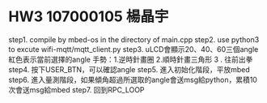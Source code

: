 # HW3 107000105 楊晶宇

step1. compile by mbed-os in the directory of main.cpp
step2. use python3 to excute wifi-mqtt/mqtt_client.py
step3. uLCD會顯示20、40、60三個angle 紅色表示當前選擇的angle
手勢：1.逆時針畫圈 2.順時針畫三角形 3 . 往前出拳
step4. 按下USER_BTN，可以確認angle
step5. 進入初始化階段，平放mbed
step6. 進入量測階段，如果傾角超過所選取的angle會送msg給python，累積10次會送msg給mbed
step7. 回到RPC_LOOP


